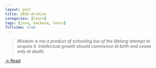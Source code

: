 ```yaml
---
layout: post
title: 2020-Archive
categories: [learn]
tags: [java, backend, learn]
fullview: true
---
```


> <cite><i>Wisdom is not a product of schooling but of the lifelong attempt to acquire it.</i></cite>
> <cite><i>Intellectual growth should commence at birth and cease only at death.</i></cite>

<a class="btn btn-sm btn-default" href="https://jnuho.github.io/learn">→ Read</a>

